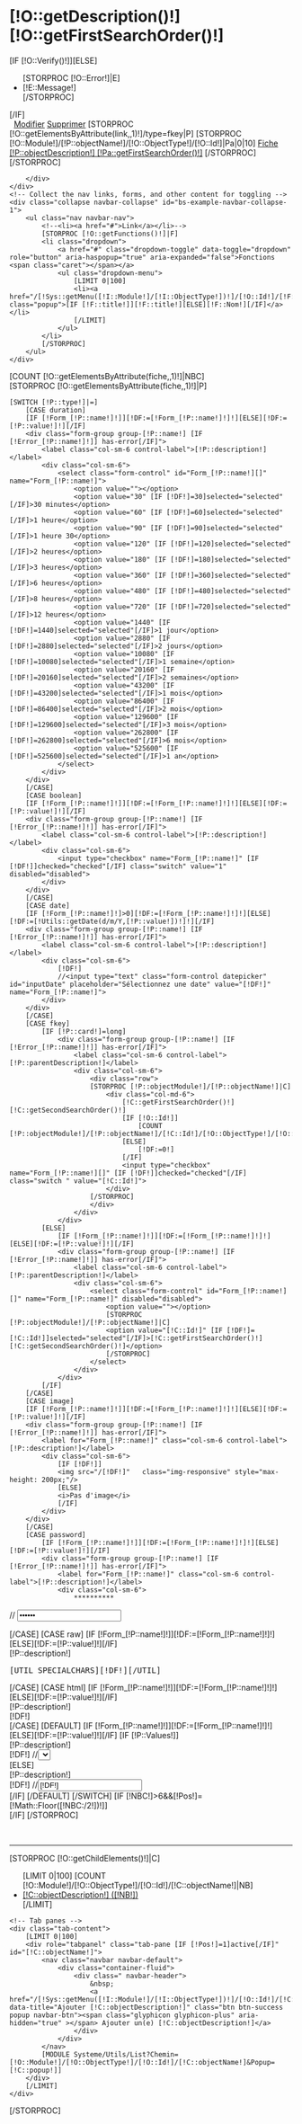<h1>[!O::getDescription()!] [!O::getFirstSearchOrder()!]</h1>
[IF [!O::Verify()!]][ELSE]
    <div class="alert alert-warning">
        <ul>
        [STORPROC [!O::Error!]|E]
            <li>[!E::Message!]</li>
        [/STORPROC]
        </ul>
    </div>
[/IF]
<nav class="navbar navbar-default">
    <div class="container-fluid">
        <div class=" navbar-header">
            &nbsp;
            <a class="btn btn-warning navbar-btn popup " href="/[!Sys::getMenu([!I::Module!]/[!I::ObjectType!])!]/[!O::Id!]/Form" data-title="Modification [!C::getFirstSearchOder()!]">Modifier</a>
            <a class="btn btn-danger navbar-btn confirm" href="/[!Sys::getMenu([!I::Module!]/[!I::ObjectType!])!]/[!O::Id!]/Supprimer" data-title="Suppression [!C::getFirstSearchOder()!]" data-confirm="Êtes vous sur de vouloir supprimer [!O::getDescription()!] [!O::getFirstSearchOrder()!]" data-url="/[!Sys::getMenu([!I::Module!]/[!I::ObjectType!])!]">Supprimer</a>
            [STORPROC [!O::getElementsByAttribute(link,,1)!]/type=fkey|P]
                [STORPROC [!O::Module!]/[!P::objectName!]/[!O::ObjectType!]/[!O::Id!]|Pa|0|10]
                    <a href="/[!Sys::getMenu([!P::objectModule!]/[!P::objectName!])!]/[!Pa::Id!]" class="btn-primary navbar-btn btn">Fiche [!P::objectDescription!] [!Pa::getFirstSearchOrder()!]</a>
                [/STORPROC]
            [/STORPROC]

        </div>
    </div>
    <!-- Collect the nav links, forms, and other content for toggling -->
    <div class="collapse navbar-collapse" id="bs-example-navbar-collapse-1">
        <ul class="nav navbar-nav">
            <!--<li><a href="#">Link</a></li>-->
            [STORPROC [!O::getFunctions()!]|F]
            <li class="dropdown">
                <a href="#" class="dropdown-toggle" data-toggle="dropdown" role="button" aria-haspopup="true" aria-expanded="false">Fonctions <span class="caret"></span></a>
                <ul class="dropdown-menu">
                    [LIMIT 0|100]
                    <li><a href="/[!Sys::getMenu([!I::Module!]/[!I::ObjectType!])!]/[!O::Id!]/[!F::Nom!]" class="popup">[IF [!F::title!]][!F::title!][ELSE][!F::Nom!][/IF]</a></li>
                    [/LIMIT]
                </ul>
            </li>
            [/STORPROC]
        </ul>
    </div>
</nav>
<div class="row">
[COUNT [!O::getElementsByAttribute(fiche,,1)!]|NBC]
    <div class="[IF [!NBC!]>6]col-md-6[ELSE]col-md-12[/IF]">
[STORPROC [!O::getElementsByAttribute(fiche,,1)!]|P]

    [SWITCH [!P::type!]|=]
        [CASE duration]
        [IF [!Form_[!P::name!]!]][!DF:=[!Form_[!P::name!]!]!][ELSE][!DF:=[!P::value!]!][/IF]
        <div class="form-group group-[!P::name!] [IF [!Error_[!P::name!]!]] has-error[/IF]">
            <label class="col-sm-6 control-label">[!P::description!]</label>
            <div class="col-sm-6">
                <select class="form-control" id="Form_[!P::name!][]" name="Form_[!P::name!]">
                    <option value=""></option>
                    <option value="30" [IF [!DF!]=30]selected="selected"[/IF]>30 minutes</option>
                    <option value="60" [IF [!DF!]=60]selected="selected"[/IF]>1 heure</option>
                    <option value="90" [IF [!DF!]=90]selected="selected"[/IF]>1 heure 30</option>
                    <option value="120" [IF [!DF!]=120]selected="selected"[/IF]>2 heures</option>
                    <option value="180" [IF [!DF!]=180]selected="selected"[/IF]>3 heures</option>
                    <option value="360" [IF [!DF!]=360]selected="selected"[/IF]>6 heures</option>
                    <option value="480" [IF [!DF!]=480]selected="selected"[/IF]>8 heures</option>
                    <option value="720" [IF [!DF!]=720]selected="selected"[/IF]>12 heures</option>
                    <option value="1440" [IF [!DF!]=1440]selected="selected"[/IF]>1 jour</option>
                    <option value="2880" [IF [!DF!]=2880]selected="selected"[/IF]>2 jours</option>
                    <option value="10080" [IF [!DF!]=10080]selected="selected"[/IF]>1 semaine</option>
                    <option value="20160" [IF [!DF!]=20160]selected="selected"[/IF]>2 semaines</option>
                    <option value="43200" [IF [!DF!]=43200]selected="selected"[/IF]>1 mois</option>
                    <option value="86400" [IF [!DF!]=86400]selected="selected"[/IF]>2 mois</option>
                    <option value="129600" [IF [!DF!]=129600]selected="selected"[/IF]>3 mois</option>
                    <option value="262800" [IF [!DF!]=262800]selected="selected"[/IF]>6 mois</option>
                    <option value="525600" [IF [!DF!]=525600]selected="selected"[/IF]>1 an</option>
                </select>
            </div>
        </div>
        [/CASE]
        [CASE boolean]
        [IF [!Form_[!P::name!]!]][!DF:=[!Form_[!P::name!]!]!][ELSE][!DF:=[!P::value!]!][/IF]
        <div class="form-group group-[!P::name!] [IF [!Error_[!P::name!]!]] has-error[/IF]">
            <label class="col-sm-6 control-label">[!P::description!]</label>
            <div class="col-sm-6">
                <input type="checkbox" name="Form_[!P::name!]" [IF [!DF!]]checked="checked"[/IF] class="switch" value="1" disabled="disabled">
            </div>
        </div>
        [/CASE]
        [CASE date]
        [IF [!Form_[!P::name!]!]>0][!DF:=[!Form_[!P::name!]!]!][ELSE][!DF:=[!Utils::getDate(d/m/Y,[!P::value!])!]!][/IF]
        <div class="form-group group-[!P::name!] [IF [!Error_[!P::name!]!]] has-error[/IF]">
            <label class="col-sm-6 control-label">[!P::description!]</label>
            <div class="col-sm-6">
                [!DF!]
                //<input type="text" class="form-control datepicker" id="inputDate" placeholder="Sélectionnez une date" value="[!DF!]"  name="Form_[!P::name!]">
            </div>
        </div>
        [/CASE]
        [CASE fkey]
            [IF [!P::card!]=long]
                <div class="form-group group-[!P::name!] [IF [!Error_[!P::name!]!]] has-error[/IF]">
                    <label class="col-sm-6 control-label">[!P::parentDescription!]</label>
                    <div class="col-sm-6">
                        <div class="row">
                        [STORPROC [!P::objectModule!]/[!P::objectName!]|C]
                            <div class="col-md-6">
                                [!C::getFirstSearchOrder()!] [!C::getSecondSearchOrder()!]
                                [IF [!O::Id!]]
                                    [COUNT [!P::objectModule!]/[!P::objectName!]/[!C::Id!]/[!O::ObjectType!]/[!O::Id!]|DF]
                                [ELSE]
                                    [!DF:=0!]
                                [/IF]
                                <input type="checkbox" name="Form_[!P::name!][]" [IF [!DF!]]checked="checked"[/IF] class="switch " value="[!C::Id!]">
                            </div>
                        [/STORPROC]
                        </div>
                    </div>
                </div>
            [ELSE]
                [IF [!Form_[!P::name!]!]][!DF:=[!Form_[!P::name!]!]!][ELSE][!DF:=[!P::value!]!][/IF]
                <div class="form-group group-[!P::name!] [IF [!Error_[!P::name!]!]] has-error[/IF]">
                    <label class="col-sm-6 control-label">[!P::parentDescription!]</label>
                    <div class="col-sm-6">
                        <select class="form-control" id="Form_[!P::name!][]" name="Form_[!P::name!]" disabled="disabled">
                            <option value=""></option>
                            [STORPROC [!P::objectModule!]/[!P::objectName!]|C]
                            <option value="[!C::Id!]" [IF [!DF!]=[!C::Id!]]selected="selected"[/IF]>[!C::getFirstSearchOrder()!] [!C::getSecondSearchOrder()!]</option>
                            [/STORPROC]
                        </select>
                    </div>
                </div>
            [/IF]
        [/CASE]
        [CASE image]
        [IF [!Form_[!P::name!]!]][!DF:=[!Form_[!P::name!]!]!][ELSE][!DF:=[!P::value!]!][/IF]
        <div class="form-group group-[!P::name!] [IF [!Error_[!P::name!]!]] has-error[/IF]">
            <label for="Form_[!P::name!]" class="col-sm-6 control-label">[!P::description!]</label>
            <div class="col-sm-6">
                [IF [!DF!]]
                <img src="/[!DF!]"   class="img-responsive" style="max-height: 200px;"/>
                [ELSE]
                <i>Pas d'image</i>
                [/IF]
            </div>
        </div>
        [/CASE]
        [CASE password]
            [IF [!Form_[!P::name!]!]][!DF:=[!Form_[!P::name!]!]!][ELSE][!DF:=[!P::value!]!][/IF]
            <div class="form-group group-[!P::name!] [IF [!Error_[!P::name!]!]] has-error[/IF]">
                <label for="Form_[!P::name!]" class="col-sm-6 control-label">[!P::description!]</label>
                <div class="col-sm-6">
                    **********
//                    <input type="password" class="form-control" id="Form_[!P::name!]" name="Form_[!P::name!]" placeholder="" value="[!DF!]">
                </div>
            </div>
        [/CASE]
        [CASE raw]
            [IF [!Form_[!P::name!]!]][!DF:=[!Form_[!P::name!]!]!][ELSE][!DF:=[!P::value!]!][/IF]
            <div class="form-group group-[!P::name!] [IF [!Error_[!P::name!]!]] has-error[/IF]">
            <label for="Form_[!P::name!]" class="control-label">[!P::description!]</label>
            <div>
                <pre class="prettyprint">[UTIL SPECIALCHARS][!DF!][/UTIL]</pre>
            </div>
            </div>
        [/CASE]
        [CASE html]
        [IF [!Form_[!P::name!]!]][!DF:=[!Form_[!P::name!]!]!][ELSE][!DF:=[!P::value!]!][/IF]
            <div class="form-group group-[!P::name!] [IF [!Error_[!P::name!]!]] has-error[/IF]">
            <label for="Form_[!P::name!]" class="control-label">[!P::description!]</label>
            <div>
                [!DF!]
            </div>
            </div>
        [/CASE]
        [DEFAULT]
            [IF [!Form_[!P::name!]!]][!DF:=[!Form_[!P::name!]!]!][ELSE][!DF:=[!P::value!]!][/IF]
            [IF [!P::Values!]]
                <div class="form-group group-[!P::name!] [IF [!Error_[!P::name!]!]] has-error[/IF]">
                    <label class="col-sm-6 control-label">[!P::description!]</label>
                    <div class="col-sm-6">
                        [!DF!]
                        //<select class="form-control" id="Form_[!P::name!]" name="Form_[!P::name!]">
                        //    [STORPROC [!P::Values!]|C]
                        //    <option value="[!C!]" [IF [!DF!]=[!C!]]selected="selected"[/IF]>[!C!]</option>
                        //    [/STORPROC]
                        //</select>
                    </div>
                </div>
            [ELSE]
                <div class="form-group group-[!P::name!] [IF [!Error_[!P::name!]!]] has-error[/IF]">
                  <label for="Form_[!P::name!]" class="col-sm-6 control-label">[!P::description!]</label>
                  <div class="col-sm-6">
                      [!DF!]
                    //<input type="text" class="form-control" id="Form_[!P::name!]" name="Form_[!P::name!]" placeholder="" value="[!DF!]">
                  </div>
                </div>
            [/IF]
        [/DEFAULT]
    [/SWITCH]
    [IF [!NBC!]>6&&[!Pos!]=[!Math::Floor([!NBC:/2!])!]]
        </div>
        <div class="col-md-6">
    [/IF]
[/STORPROC]
    </div>
<!--    <div class="col-md-2">
        <a class="btn btn-warning btn-block popup " href="/[!Sys::getMenu([!I::Module!]/[!I::ObjectType!])!]/[!O::Id!]/Form" data-title="Modification [!C::getFirstSearchOder()!]">Modifier</a>
        <a class="btn btn-danger btn-block confirm" href="/[!Sys::getMenu([!I::Module!]/[!I::ObjectType!])!]/[!O::Id!]/Supprimer" data-title="Suppression [!C::getFirstSearchOder()!]" data-confirm="Êtes vous sur de vouloir supprimer [!O::getDescription()!] [!O::getFirstSearchOrder()!]" data-url="/[!Sys::getMenu([!I::Module!]/[!I::ObjectType!])!]">Supprimer</a>
        <hr></hr>
        [STORPROC [!O::getElementsByAttribute(link,,1)!]/type=fkey|P]
            [STORPROC [!O::Module!]/[!P::objectName!]/[!O::ObjectType!]/[!O::Id!]|Pa|0|10]
            <a href="/[!Sys::getMenu([!P::objectModule!]/[!P::objectName!])!]/[!Pa::Id!]" class="btn-primary btn-block btn">Fiche [!P::objectDescription!] [!Pa::getFirstSearchOrder()!]</a>
            [/STORPROC]
        [/STORPROC]

    </div>-->
</div>
<br />
<hr>
[STORPROC [!O::getChildElements()!]|C]
<div>
    <!-- Nav tabs -->
    <ul class="nav nav-tabs" role="tablist">
        [LIMIT 0|100]
        [COUNT [!O::Module!]/[!O::ObjectType!]/[!O::Id!]/[!C::objectName!]|NB]
        <li role="presentation" [IF [!Pos!]=1]class="active"[/IF]><a href="#[!C::objectName!]" aria-controls="[!C::objectName!]" role="tab" data-toggle="tab">[!C::objectDescription!] ([!NB!])</a></li>
        [/LIMIT]
    </ul>

    <!-- Tab panes -->
    <div class="tab-content">
        [LIMIT 0|100]
        <div role="tabpanel" class="tab-pane [IF [!Pos!]=1]active[/IF]" id="[!C::objectName!]">
            <nav class="navbar navbar-default">
                <div class="container-fluid">
                    <div class=" navbar-header">
                        &nbsp;
                        <a href="/[!Sys::getMenu([!I::Module!]/[!I::ObjectType!])!]/[!O::Id!]/[!C::objectName!]/Form" data-title="Ajouter [!C::objectDescription!]" class="btn btn-success popup navbar-btn"><span class="glyphicon glyphicon-plus" aria-hidden="true" ></span> Ajouter un(e) [!C::objectDescription!]</a>
                    </div>
                </div>
            </nav>
            [MODULE Systeme/Utils/List?Chemin=[!O::Module!]/[!O::ObjectType!]/[!O::Id!]/[!C::objectName!]&Popup=[!C::popup!]]
        </div>
        [/LIMIT]
    </div>

</div>
[/STORPROC]